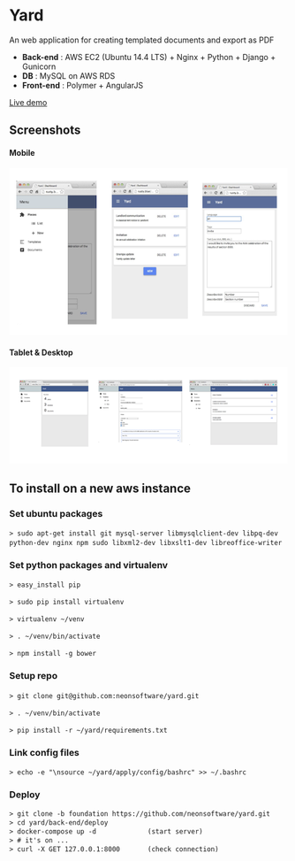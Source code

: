 # Yard

An web application for creating templated documents and export as PDF

* **Back-end** : AWS EC2 (Ubuntu 14.4 LTS) + Nginx + Python + Django + Gunicorn
* **DB** : MySQL on AWS RDS
* **Front-end** : Polymer + AngularJS

[Live demo](http://www.rusty.blue)

## Screenshots

#### Mobile
![ciao](https://github.com/neonsoftware/yard/blob/master/img/mobile.png)

#### Tablet & Desktop
![ciao](https://github.com/neonsoftware/yard/blob/master/img/desktop.png)


## To install on a new aws instance

### Set ubuntu packages

```> sudo apt-get install git mysql-server libmysqlclient-dev libpq-dev python-dev nginx npm sudo libxml2-dev libxslt1-dev libreoffice-writer```

### Set python packages and virtualenv

```> easy_install pip```

```> sudo pip install virtualenv```

```> virtualenv ~/venv```

```> . ~/venv/bin/activate```

```> npm install -g bower```


### Setup repo
```> git clone git@github.com:neonsoftware/yard.git```

```> . ~/venv/bin/activate```

```> pip install -r ~/yard/requirements.txt```

### Link config files

```> echo -e "\nsource ~/yard/apply/config/bashrc" >> ~/.bashrc```


### Deploy

```
> git clone -b foundation https://github.com/neonsoftware/yard.git
> cd yard/back-end/deploy
> docker-compose up -d             (start server)
> # it's on ...
> curl -X GET 127.0.0.1:8000       (check connection)


```



